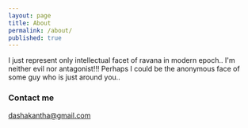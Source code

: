 ```yaml
---
layout: page
title: About
permalink: /about/
published: true
---
```


I just represent only intellectual facet of ravana in modern epoch.. I'm neither evil nor antagonist!!! 
Perhaps I could be the anonymous face of some guy who is just around you..

### Contact me

[dashakantha@gmail.com](mailto:dashakantha@gmail.com)
